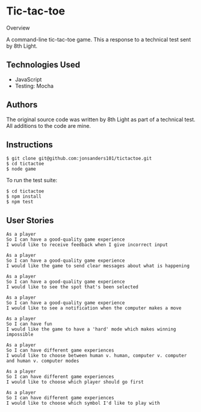 Tic-tac-toe
===============================

Overview

A command-line tic-tac-toe game. This a response to a technical test sent by 8th Light.

## Technologies Used

* JavaScript
* Testing: Mocha

## Authors

The original source code was written by 8th Light as part of a technical test. All additions to the code are mine.

## Instructions

```
$ git clone git@github.com:jonsanders101/tictactoe.git
$ cd tictactoe
$ node game
```

To run the test suite:
```
$ cd tictactoe
$ npm install
$ npm test
```

## User Stories

```
As a player
So I can have a good-quality game experience
I would like to receive feedback when I give incorrect input

As a player
So I can have a good-quality game experience
I would like the game to send clear messages about what is happening

As a player
So I can have a good-quality game experience
I would like to see the spot that's been selected

As a player
So I can have a good-quality game experience
I would like to see a notification when the computer makes a move

As a player
So I can have fun
I would like the game to have a 'hard' mode which makes winning impossible

As a player
So I can have different game experiences
I would like to choose between human v. human, computer v. computer and human v. computer modes

As a player
So I can have different game experiences
I would like to choose which player should go first

As a player
So I can have different game experiences
I would like to choose which symbol I'd like to play with

```
